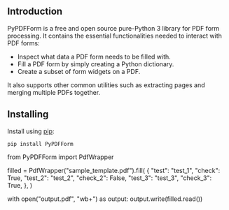 ## Introduction

PyPDFForm is a free and open source pure-Python 3 library for PDF form processing. It contains the essential 
functionalities needed to interact with PDF forms:

* Inspect what data a PDF form needs to be filled with.
* Fill a PDF form by simply creating a Python dictionary.
* Create a subset of form widgets on a PDF.

It also supports other common utilities such as extracting pages and merging multiple PDFs together.

## Installing

Install using [pip](https://pip.pypa.io/en/stable/):

```shell script
pip install PyPDFForm
```
from PyPDFForm import PdfWrapper

filled = PdfWrapper("sample_template.pdf").fill(
    {
        "test": "test_1",
        "check": True,
        "test_2": "test_2",
        "check_2": False,
        "test_3": "test_3",
        "check_3": True,
    },
)

with open("output.pdf", "wb+") as output:
    output.write(filled.read())
```

